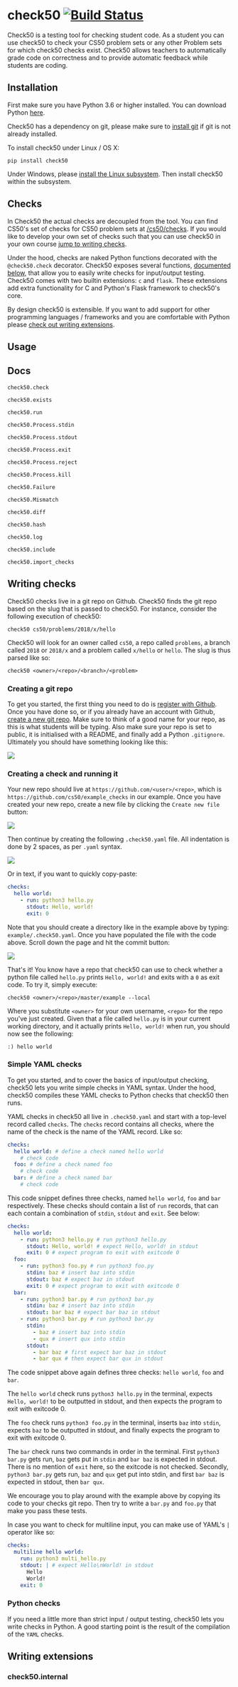 # check50 [![Build Status](https://www.travis-ci.org/cs50/check50.svg?branch=check50api-pool)](https://www.travis-ci.org/cs50/check50)

Check50 is a testing tool for checking student code. As a student you can use check50 to check your CS50 problem sets or any other Problem sets for which check50 checks exist. Check50 allows teachers to automatically grade code on correctness and to provide automatic feedback while students are coding.

## Installation
First make sure you have Python 3.6 or higher installed. You can download Python [here](https://www.python.org/downloads/).

Check50 has a dependency on git, please make sure to [install git](https://git-scm.com/book/en/v2/Getting-Started-Installing-Git) if git is not already installed.

To install check50 under Linux / OS X:

    pip install check50

Under Windows, please [install the Linux subsystem](https://docs.microsoft.com/en-us/windows/wsl/install-win10). Then install check50 within the subsystem.

## Checks
In Check50 the actual checks are decoupled from the tool. You can find CS50's set of checks for CS50 problem sets at [/cs50/checks](https://github.com/cs50/checks). If you would like to develop your own set of checks such that you can use check50 in your own course [jump to writing checks](#writing-checks).

Under the hood, checks are naked Python functions decorated with the ``` @check50.check``` decorator. Check50 exposes several functions, [documented below](#docs), that allow you to easily write checks for input/output testing. Check50 comes with two builtin extensions: `c` and `flask`. These extensions add extra functionality for C and Python's Flask framework to check50's core.

By design check50 is extensible. If you want to add support for other programming languages / frameworks and you are comfortable with Python please [check out writing extensions](#writing-extensions).

## Usage

## Docs

`check50.check`

`check50.exists`

`check50.run`

`check50.Process.stdin`

`check50.Process.stdout`

`check50.Process.exit`

`check50.Process.reject`

`check50.Process.kill`

`check50.Failure`

`check50.Mismatch`

`check50.diff`

`check50.hash`

`check50.log`

`check50.include`

`check50.import_checks`

## Writing checks
Check50 checks live in a git repo on Github. Check50 finds the git repo based on the slug that is passed to check50. For instance, consider the following execution of check50:

    check50 cs50/problems/2018/x/hello

Check50 will look for an owner called `cs50`, a repo called `problems`, a branch called `2018` or `2018/x` and a problem called `x/hello` or `hello`. The slug is thus parsed like so:

    check50 <owner>/<repo>/<branch>/<problem>

### Creating a git repo
To get you started, the first thing you need to do is [register with Github](https://github.com/join). Once you have done so, or if you already have an account with Github, [create a new git repo](https://github.com/new). Make sure to think of a good name for your repo, as this is what students will be typing. Also make sure your repo is set to public, it is initialised with a README, and finally add a Python `.gitignore`. Ultimately you should have something looking like this:

![](docs/repo.png)

### Creating a check and running it

Your new repo should live at `https://github.com/<user>/<repo>`, which is `https://github.com/cs50/example_checks` in our example. Once you have created your new repo, create a new file by clicking the `Create new file` button:

![](docs/new_file.png)

Then continue by creating the following `.check50.yaml` file. All indentation is done by 2 spaces, as per `.yaml` syntax.

![](docs/new_yaml.png)

Or in text, if you want to quickly copy-paste:

```YAML
checks:
  hello world:
    - run: python3 hello.py
      stdout: Hello, world!
      exit: 0
```

Note that you should create a directory like in the example above by typing: `example/.check50.yaml`. Once you have populated the file with the code above. Scroll down the page and hit the commit button:

![](docs/commit.png)

That's it! You know have a repo that check50 can use to check whether a python file called `hello.py` prints `Hello, world!` and exits with a `0` as exit code. To try it, simply execute:

    check50 <owner>/<repo>/master/example --local

Where you substitute `<owner>` for your own username, `<repo>` for the repo you've just created. Given that a file called `hello.py` is in your current working directory, and it actually prints `Hello, world!` when run, you should now see the following:

    :) hello world

### Simple YAML checks
To get you started, and to cover the basics of input/output checking, check50 lets you write simple checks in YAML syntax. Under the hood, check50 compiles these YAML checks to Python checks that check50 then runs.

YAML checks in check50 all live in `.check50.yaml` and start with a top-level record called `checks`. The `checks` record contains all checks, where the name of the check is the name of the YAML record. Like so:

```YAML
checks:
  hello world: # define a check named hello world
    # check code
  foo: # define a check named foo
    # check code
  bar: # define a check named bar
    # check code
```

This code snippet defines three checks, named `hello world`, `foo` and `bar` respectively. These checks should contain a list of `run` records, that can each contain a combination of `stdin`, `stdout` and `exit`. See below:

```YAML
checks:
  hello world:
    - run: python3 hello.py # run python3 hello.py
      stdout: Hello, world! # expect Hello, world! in stdout
      exit: 0 # expect program to exit with exitcode 0
  foo:
    - run: python3 foo.py # run python3 foo.py
      stdin: baz # insert baz into stdin
      stdout: baz # expect baz in stdout
      exit: 0 # expect program to exit with exitcode 0
  bar:
    - run: python3 bar.py # run python3 bar.py
      stdin: baz # insert baz into stdin
      stdout: bar baz # expect bar baz in stdout
    - run: python3 bar.py # run python3 bar.py
      stdin:
        - baz # insert baz into stdin
        - qux # insert qux into stdin
      stdout:
        - bar baz # first expect bar baz in stdout
        - bar qux # then expect bar qux in stdout
```

The code snippet above again defines three checks: `hello world`, `foo` and `bar`.

The `hello world` check runs `python3 hello.py` in the terminal, expects `Hello, world!` to be outputted in stdout, and then expects the program to exit with exitcode 0.

The `foo` check runs `python3 foo.py` in the terminal, inserts `baz` into `stdin`, expects `baz` to be outputted in stdout, and finally expects the program to exit with exitcode 0.

The `bar` check runs two commands in order in the terminal. First `python3 bar.py` gets run, `baz` gets put in `stdin` and `bar baz` is expected in stdout. There is no mention of `exit` here, so the exitcode is not checked. Secondly, `python3 bar.py` gets run, `baz` and `qux` get put into stdin, and first `bar baz` is expected in stdout, then `bar qux`.

We encourage you to play around with the example above by copying its code to your checks git repo. Then try to write a `bar.py` and `foo.py` that make you pass these tests.

In case you want to check for multiline input, you can make use of YAML's `|` operator like so:

```YAML
checks:
  multiline hello world:
    run: python3 multi_hello.py
    stdout: | # expect Hello\nWorld! in stdout
      Hello
      World!
    exit: 0
```

### Python checks
If you need a little more than strict input / output testing, check50 lets you write checks in Python. A good starting point is the result of the compilation of the `YAML` checks.

## Writing extensions

### check50.internal
